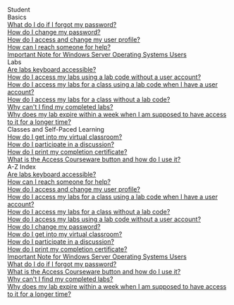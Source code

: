 <!-- 
    Adding new documents!
    1. Duplicate the following:
        <a class="subtopic_link" href="insert_document_link_here*">
            <div class="subtopic_title">insert_document_title here</div>
            <div class="subtopic_description">insert_document_description_here</div>
        </a>
    2. Replace:
        href link with your document's link
        subtopic_title text with your document's title
        subtopic_description text with your document's description
    3. Place in respective subtopic group
    4. Ensure to add the new document in A-Z index
-->

<div class="categoriesHeader" tabindex="0" title="Student Docs Container">Student</div>
<div class="accordionModule">
  <div class="subtopic selected">
    <div class="subtopic_header" tabindex="0" title="Basics Docs" role="button" aria-selected="true" selected>Basics</div>
    <div id="body_1" class="subtopic_links">
      <a class="subtopic_link" href="/tms/end-user-student-faqs/basics/forgot-password.md">
        <div class="subtopic_title">What do I do if I forgot my password?</div>
      </a>
      <a class="subtopic_link" href="/tms/end-user-student-faqs/basics/change-password.md">
        <div class="subtopic_title">How do I change my password?</div>
      </a>
      <a class="subtopic_link" href="/tms/end-user-student-faqs/basics/change-user-profile.md">
        <div class="subtopic_title">How do I access and change my user profile?</div>
      </a>
      <a class="subtopic_link" href="/tms/end-user-student-faqs/basics/where-do-i-get-help.md">
        <div class="subtopic_title">How can I reach someone for help?</div>
      </a>
      <a class="subtopic_link" href="/tms/end-user-student-faqs/basics/windows-server-os.md">
        <div class="subtopic_title">Important Note for Windows Server Operating Systems Users</div>
      </a>
    </div>
  </div>
  <div class="subtopic">
    <div class="subtopic_header" tabindex="0" title="Labs Docs" role="button" aria-selected="false">Labs</div>
    <div class="subtopic_links">
      <a class="subtopic_link" href="/tms/end-user-student-faqs/lab-access/keyboard-accessibility.md">
        <div class="subtopic_title">Are labs keyboard accessible?</div>
      </a>
      <a class="subtopic_link" href="/tms/end-user-student-faqs/lab-access/access-labs-for-class-using-lab-code-without-user-account.md">
        <div class="subtopic_title">How do I access my labs using a lab code without a user account?</div>
      </a>
      <a class="subtopic_link" href="/tms/end-user-student-faqs/lab-access/access-labs-for-class-using-lab-code-with-user-account.md">
        <div class="subtopic_title">How do I access my labs for a class using a lab code when I have a user account?</div>
      </a>
      <a class="subtopic_link" href="/tms/end-user-student-faqs/lab-access/access-labs-for-class-without-code.md">
        <div class="subtopic_title">How do I access my labs for a class without a lab code?</div>
      </a>
      <a class="subtopic_link" href="/tms/end-user-student-faqs/lab-access/access-completed-labs.md">
        <div class="subtopic_title">Why can't I find my completed labs?</div>
      </a>
      <a class="subtopic_link" href="/tms/end-user-student-faqs/lab-access/difference-between-lab-expiration-and-lab-access.md">
        <div class="subtopic_title">Why does my lab expire within a week when I am supposed to have access to it for a longer time?</div>
      </a>
    </div>
  </div>
  <div class="subtopic">
    <div class="subtopic_header" tabindex="0" title="Classes and Self-Paced Learning Docs" role="button" aria-selected="false">Classes and Self-Paced Learning</div>
    <div class="subtopic_links">
      <a class="subtopic_link" href="/tms/end-user-student-faqs/class-self-paced/get-into-virtual-classroom.md">
        <div class="subtopic_title">How do I get into my virtual classroom?</div>
      </a>
      <a class="subtopic_link" href="/tms/end-user-student-faqs/class-self-paced/discussions.md">
        <div class="subtopic_title">How do I participate in a discussion?</div>
      </a>
      <a class="subtopic_link" href="/tms/end-user-student-faqs/class-self-paced/print-completion-certificate.md">
        <div class="subtopic_title">How do I print my completion certificate?</div>
      </a>
      <a class="subtopic_link" href="/tms/end-user-student-faqs/class-self-paced/access-my-courseware.md">
        <div class="subtopic_title">What is the Access Courseware button and how do I use it?</div>
      </a>
    </div>
  </div>
  <div class="subtopic">
    <div class="subtopic_header" tabindex="0" title="Student A-Z Docs" role="button" aria-selected="false">A-Z Index</div>
    <div class="subtopic_links">
      <a class="subtopic_link" href="/tms/end-user-student-faqs/lab-access/keyboard-accessibility.md">
        <div class="subtopic_title">Are labs keyboard accessible?</div>
      </a>
      <a class="subtopic_link" href="/tms/end-user-student-faqs/basics/where-do-i-get-help.md">
        <div class="subtopic_title">How can I reach someone for help?</div>
      </a>
      <a class="subtopic_link" href="/tms/end-user-student-faqs/basics/change-user-profile.md">
        <div class="subtopic_title">How do I access and change my user profile?</div>
      </a>
      <a class="subtopic_link" href="/tms/end-user-student-faqs/lab-access/access-labs-for-class-using-lab-code-with-user-account.md">
        <div class="subtopic_title">How do I access my labs for a class using a lab code when I have a user account?</div>
      </a>
      <a class="subtopic_link" href="/tms/end-user-student-faqs/lab-access/access-labs-for-class-without-code.md">
        <div class="subtopic_title">How do I access my labs for a class without a lab code?</div>
      </a>
      <a class="subtopic_link" href="/tms/end-user-student-faqs/lab-access/access-labs-for-class-using-lab-code-without-user-account.md">
        <div class="subtopic_title">How do I access my labs using a lab code without a user account?</div>
      </a>
      <a class="subtopic_link" href="/tms/end-user-student-faqs/basics/change-password.md">
        <div class="subtopic_title">How do I change my password?</div>
      </a>
      <a class="subtopic_link" href="/tms/end-user-student-faqs/class-self-paced/get-into-virtual-classroom.md">
        <div class="subtopic_title">How do I get into my virtual classroom?</div>
      </a>
      <a class="subtopic_link" href="/tms/end-user-student-faqs/class-self-paced/discussions.md">
        <div class="subtopic_title">How do I participate in a discussion?</div>
      </a>
      <a class="subtopic_link" href="/tms/end-user-student-faqs/class-self-paced/print-completion-certificate.md">
        <div class="subtopic_title">How do I print my completion certificate?</div>
      </a>
      <a class="subtopic_link" href="/tms/end-user-student-faqs/basics/windows-server-os.md">
        <div class="subtopic_title">Important Note for Windows Server Operating Systems Users</div>
      </a>
      <a class="subtopic_link" href="/tms/end-user-student-faqs/basics/forgot-password.md">
        <div class="subtopic_title">What do I do if I forgot my password?</div>
      </a>
      <a class="subtopic_link" href="/tms/end-user-student-faqs/class-self-paced/access-my-courseware.md">
        <div class="subtopic_title">What is the Access Courseware button and how do I use it?</div>
      </a>
      <a class="subtopic_link" href="/tms/end-user-student-faqs/lab-access/access-completed-labs.md">
        <div class="subtopic_title">Why can't I find my completed labs?</div>
      </a>
      <a class="subtopic_link" href="/tms/end-user-student-faqs/lab-access/difference-between-lab-expiration-and-lab-access.md">
        <div class="subtopic_title">Why does my lab expire within a week when I am supposed to have access to it for a longer time?</div>
      </a>
    </div>
  </div>
</div>
